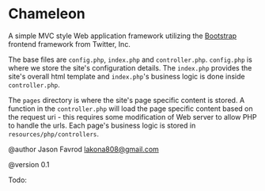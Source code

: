 Chameleon
========

A simple MVC style Web application framework utilizing the [Bootstrap](http://getbootstrap.com/) frontend framework from Twitter, Inc.

The base files are `config.php`, `index.php` and `controller.php`.
`config.php` is where we store the site's configuration details. The `index.php` provides the site's overall html template and `index.php`'s business logic is done inside `controller.php`.

The `pages` directory is where the site's page specific content is stored. A function in the `controller.php` will load the page specific content based on the request uri - this requires some modification of Web server to allow PHP to handle the urls. Each page's business logic is stored in `resources/php/controllers`.

@author Jason Favrod <lakona808@gmail.com>

@version 0.1

Todo:
